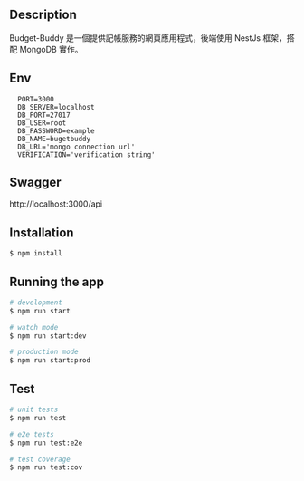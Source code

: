 
## Description
Budget-Buddy 是一個提供記帳服務的網頁應用程式，後端使用 NestJs 框架，搭配 MongoDB 實作。

## Env
```
  PORT=3000
  DB_SERVER=localhost
  DB_PORT=27017
  DB_USER=root
  DB_PASSWORD=example
  DB_NAME=bugetbuddy
  DB_URL='mongo connection url'
  VERIFICATION='verification string'
```

## Swagger
  http://localhost:3000/api

## Installation

```bash
$ npm install
```

## Running the app

```bash
# development
$ npm run start

# watch mode
$ npm run start:dev

# production mode
$ npm run start:prod
```

## Test

```bash
# unit tests
$ npm run test

# e2e tests
$ npm run test:e2e

# test coverage
$ npm run test:cov
```

